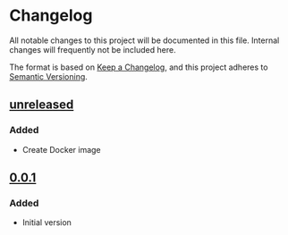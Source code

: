 # Changelog

All notable changes to this project will be documented in this file.
Internal changes will frequently not be included here.

The format is based on [Keep a Changelog],
and this project adheres to [Semantic Versioning].

## [unreleased]

### Added

- Create Docker image

## [0.0.1]

### Added

- Initial version

<!-- Links -->
[keep a changelog]: https://keepachangelog.com/en/1.0.0/
[semantic versioning]: https://semver.org/spec/v2.0.0.html

<!-- Versions -->
<!-- markdown-link-check-disable -->
[unreleased]: https://github.com/abelsiqueira/perprof-web/compare/v0.0.1...HEAD
[0.0.1]: https://github.com/abelsiqueira/perprof-web/releases/tag/v0.0.1
